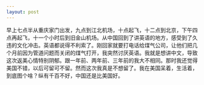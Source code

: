 ```yaml
---
layout: post
---
```


早上七点半从重庆家门出发，九点到江北机场，十点起飞，十二点到北京，下午四点再起飞，十一个小时后到旧金山机场。从中国回到了讲英语的地方，感受到了久违的文化冲击。英语都说得不利索了。刚回家就要打电话给煤气公司，让他们把几个月前因为管道问题而关闭的煤气打开，我突然讨厌英语。我就是想讲中文，导致这次返美心情特别阴郁。跟一年前、两年前、三年前的我大不相同。那时我还觉得美国不错，以后可留可不留。然而这次我真是不想留了。我在美国呆着，生活着，到底图个啥？纵有千百不好，中国还是比美国好。
